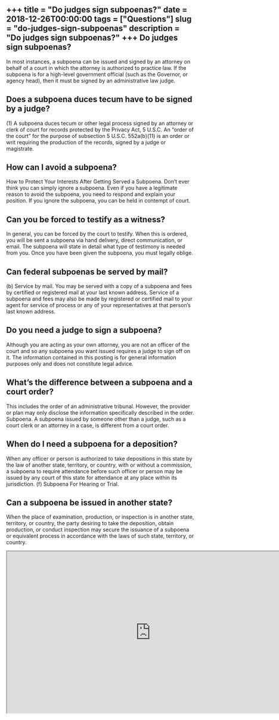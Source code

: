 +++
title = "Do judges sign subpoenas?"
date = 2018-12-26T00:00:00
tags = ["Questions"]
slug = "do-judges-sign-subpoenas"
description = "Do judges sign subpoenas?"
+++
Do judges sign subpoenas?
-------------------------

In most instances, a subpoena can be issued and signed by an attorney on behalf of a court in which the attorney is authorized to practice law. If the subpoena is for a high-level government official (such as the Governor, or agency head), then it must be signed by an administrative law judge.

Does a subpoena duces tecum have to be signed by a judge?
---------------------------------------------------------

(1) A subpoena duces tecum or other legal process signed by an attorney or clerk of court for records protected by the Privacy Act, 5 U.S.C. An “order of the court” for the purpose of subsection 5 U.S.C. 552a(b)(11) is an order or writ requiring the production of the records, signed by a judge or magistrate.

How can I avoid a subpoena?
---------------------------

How to Protect Your Interests After Getting Served a Subpoena. Don’t ever think you can simply ignore a subpoena. Even if you have a legitimate reason to avoid the subpoena, you need to respond and explain your position. If you ignore the subpoena, you can be held in contempt of court.

Can you be forced to testify as a witness?
------------------------------------------

In general, you can be forced by the court to testify. When this is ordered, you will be sent a subpoena via hand delivery, direct communication, or email. The subpoena will state in detail what type of testimony is needed from you. Once you have been given the subpoena, you must legally oblige.

Can federal subpoenas be served by mail?
----------------------------------------

(b) Service by mail. You may be served with a copy of a subpoena and fees by certified or registered mail at your last known address. Service of a subpoena and fees may also be made by registered or certified mail to your agent for service of process or any of your representatives at that person’s last known address.

Do you need a judge to sign a subpoena?
---------------------------------------

Although you are acting as your own attorney, you are not an officer of the court and so any subpoena you want issued requires a judge to sign off on it. The information contained in this posting is for general information purposes only and does not constitute legal advice.

What’s the difference between a subpoena and a court order?
-----------------------------------------------------------

This includes the order of an administrative tribunal. However, the provider or plan may only disclose the information specifically described in the order. Subpoena. A subpoena issued by someone other than a judge, such as a court clerk or an attorney in a case, is different from a court order.

When do I need a subpoena for a deposition?
-------------------------------------------

When any officer or person is authorized to take depositions in this state by the law of another state, territory, or country, with or without a commission, a subpoena to require attendance before such officer or person may be issued by any court of this state for attendance at any place within its jurisdiction. (f) Subpoena For Hearing or Trial.

Can a subpoena be issued in another state?
------------------------------------------

When the place of examination, production, or inspection is in another state, territory, or country, the party desiring to take the deposition, obtain production, or conduct inspection may secure the issuance of a subpoena or equivalent process in accordance with the laws of such state, territory, or country.

<iframe allow="accelerometer; autoplay; clipboard-write; encrypted-media; gyroscope; picture-in-picture" allowfullscreen="" class="__youtube_prefs__  epyt-is-override  no-lazyload" data-no-lazy="1" data-origheight="433" data-origwidth="770" data-skipgform_ajax_framebjll="" height="433" id="_ytid_36153" loading="lazy" src="https://www.youtube.com/embed/2kq--A6EDoM?enablejsapi=1&autoplay=0&cc_load_policy=0&cc_lang_pref=&iv_load_policy=1&loop=0&modestbranding=0&rel=1&fs=1&playsinline=0&autohide=2&theme=dark&color=red&controls=1&" title="YouTube player" width="770"></iframe>